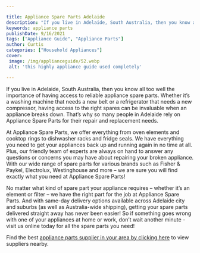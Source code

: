 ```yaml
---

title: Appliance Spare Parts Adelaide
description: "If you live in Adelaide, South Australia, then you know all too well the importance of having access to reliable appliance spare p...read now to learn more"
keywords: appliance parts
publishDate: 9/16/2021
tags: ["Appliance Guide", "Appliance Parts"]
author: Curtis
categories: ["Household Appliances"]
cover: 
 image: /img/applianceguide/52.webp
 alt: 'this highly appliance guide used completely'

---
```


If you live in Adelaide, South Australia, then you know all too well the importance of having access to reliable appliance spare parts. Whether it’s a washing machine that needs a new belt or a refrigerator that needs a new compressor, having access to the right spares can be invaluable when an appliance breaks down. That’s why so many people in Adelaide rely on Appliance Spare Parts for their repair and replacement needs.

At Appliance Spare Parts, we offer everything from oven elements and cooktop rings to dishwasher racks and fridge seals. We have everything you need to get your appliances back up and running again in no time at all. Plus, our friendly team of experts are always on hand to answer any questions or concerns you may have about repairing your broken appliance. With our wide range of spare parts for various brands such as Fisher & Paykel, Electrolux, Westinghouse and more – we are sure you will find exactly what you need at Appliance Spare Parts!

No matter what kind of spare part your appliance requires – whether it’s an element or filter – we have the right part for the job at Appliance Spare Parts. And with same-day delivery options available across Adelaide city and suburbs (as well as Australia-wide shipping), getting your spare parts delivered straight away has never been easier! So if something goes wrong with one of your appliances at home or work, don’t wait another minute - visit us online today for all the spare parts you need!

Find the best <a href="/pages/appliance-parts-suppliers/">appliance parts supplier in your area by clicking here</a> to view suppliers nearby.
